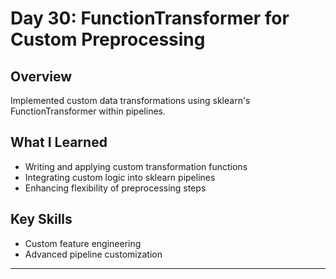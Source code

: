 # Day 30: FunctionTransformer for Custom Preprocessing

## Overview
Implemented custom data transformations using sklearn's FunctionTransformer within pipelines.

## What I Learned
- Writing and applying custom transformation functions
- Integrating custom logic into sklearn pipelines
- Enhancing flexibility of preprocessing steps

## Key Skills
- Custom feature engineering
- Advanced pipeline customization

---